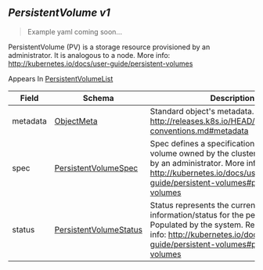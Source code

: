 ## *PersistentVolume v1*

> Example yaml coming soon...



PersistentVolume (PV) is a storage resource provisioned by an administrator. It is analogous to a node. More info: http://kubernetes.io/docs/user-guide/persistent-volumes

<aside class="notice">
Appears In  <a href="#persistentvolumelist-v1">PersistentVolumeList</a> </aside>

Field        | Schema     | Description
------------ | ---------- | -----------
metadata | [ObjectMeta](#objectmeta-v1) | Standard object's metadata. More info: http://releases.k8s.io/HEAD/docs/devel/api-conventions.md#metadata
spec | [PersistentVolumeSpec](#persistentvolumespec-v1) | Spec defines a specification of a persistent volume owned by the cluster. Provisioned by an administrator. More info: http://kubernetes.io/docs/user-guide/persistent-volumes#persistent-volumes
status | [PersistentVolumeStatus](#persistentvolumestatus-v1) | Status represents the current information/status for the persistent volume. Populated by the system. Read-only. More info: http://kubernetes.io/docs/user-guide/persistent-volumes#persistent-volumes

